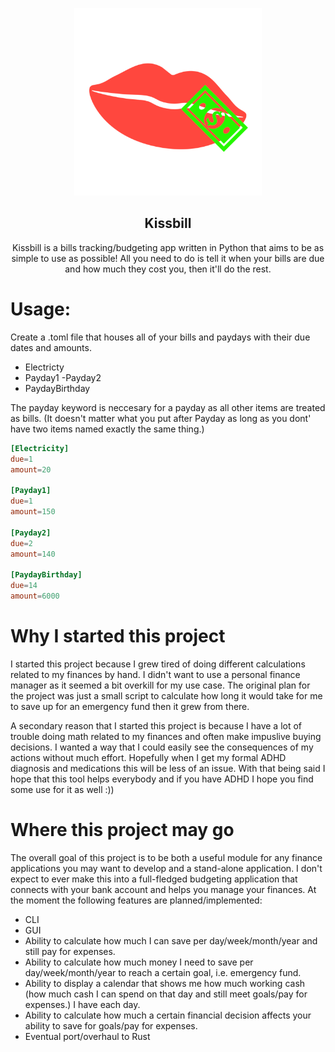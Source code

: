 <p align='center'>
  <img src=https://github.com/Unicornssss7428/kissbill/blob/main/images/kiss_bill.png title='Kissbill Logo' width='300' height='300'>
</p>
<h2 align='center'>Kissbill</h2>
<p align='center'>Kissbill is a bills tracking/budgeting app written in Python that aims to be as simple to use as possible! All you need to do is tell it when your bills are due and how much they cost you, then it'll do the rest.</p>


# Usage:

Create a .toml file that houses all of your bills and paydays with their due dates and amounts.
- Electricty
- Payday1
 -Payday2
- PaydayBirthday

The payday keyword is neccesary for a payday as  all other items are treated as bills.
(It doesn't matter what you put after Payday as long as you dont' have two items named exactly the same thing.)

```toml
[Electricity]
due=1
amount=20

[Payday1]
due=1
amount=150

[Payday2]
due=2
amount=140

[PaydayBirthday]
due=14
amount=6000
```


# Why I started this project
I started this project because I grew tired of doing different calculations related to my finances by hand. I didn't want to use a personal finance manager as it seemed a bit overkill for my use case. The original plan for the project was just a small script to calculate
how long it would take for me to save up for an emergency fund then it grew from there. 

A secondary reason that I started this project is because I have a lot of trouble doing math related to my finances and often make impuslive buying decisions. I wanted a way that I could easily see the consequences of my actions without much effort. Hopefully when I get my formal ADHD diagnosis and medications this will be less of an issue. With that being said I hope that this tool helps everybody and if you have ADHD I hope you find some use for it as well :))

# Where this project may go
The overall goal of this project is to be both a useful module for any finance applications you may want to develop and a stand-alone application. 
I don't expect to ever make this into a full-fledged budgeting application that connects with your bank account and helps you manage your finances. At the moment the following features are planned/implemented:

- CLI
- GUI
- Ability to calculate how much I can save per day/week/month/year and still pay for expenses.
- Ability to calculate how much money I need to save per day/week/month/year to reach a certain goal, i.e. emergency fund.
- Ability to display a calendar that shows me how much working cash (how much cash I can spend on that day and still meet goals/pay for expenses.) I have each day.
- Ability to calculate how much a certain financial decision affects your ability to save for goals/pay for expenses.
- Eventual port/overhaul to Rust

